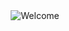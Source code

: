 <div align="center">
<img src="https://github.com/Karre91/Karre91.github.io/blob/main/img/welcome.jpg?raw=true" style="max-width: 100%;" alt="Welcome" />
</div>
